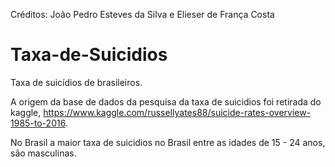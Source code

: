Créditos: João Pedro Esteves da Silva e Elieser de França Costa

# Taxa-de-Suicidios
Taxa de suicídios de brasileiros.

A origem da base de dados da pesquisa da taxa de suicidios foi retirada do kaggle, https://www.kaggle.com/russellyates88/suicide-rates-overview-1985-to-2016.

No Brasil a maior taxa de suicidios no Brasil entre as idades de 15 - 24 anos, são masculinas.
